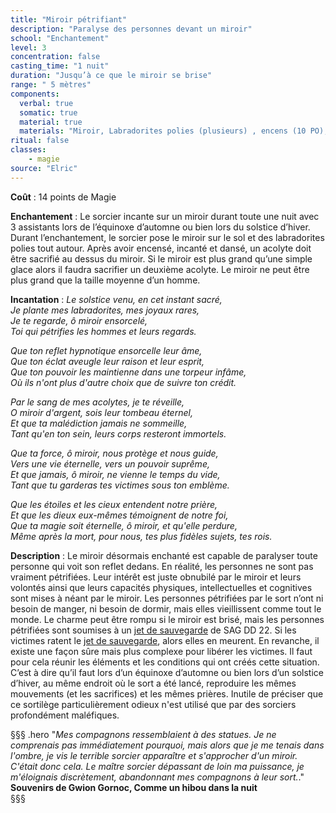```yaml
---
title: "Miroir pétrifiant"
description: "Paralyse des personnes devant un miroir"
school: "Enchantement"
level: 3
concentration: false
casting_time: "1 nuit"
duration: "Jusqu’à ce que le miroir se brise"
range: " 5 mètres"
components:
  verbal: true
  somatic: true
  material: true
  materials: "Miroir, Labradorites polies (plusieurs) , encens (10 PO), 3 assistants"
ritual: false
classes:
    - magie
source: "Elric"
---
```

**Coût** : 14 points de Magie  

**Enchantement** : Le sorcier incante sur un miroir durant toute une nuit avec 3 assistants lors de l’équinoxe d’automne ou bien lors du solstice d’hiver. Durant l’enchantement, le sorcier pose le miroir sur le sol et des labradorites polies tout autour. Après avoir encensé, incanté et dansé, un acolyte doit être sacrifié au dessus du miroir. Si le miroir est plus grand qu’une simple glace alors il faudra sacrifier un deuxième acolyte. Le miroir ne peut être plus grand que la taille moyenne d’un homme. 

**Incantation** : *Le solstice venu, en cet instant sacré,*     
*Je plante mes labradorites, mes joyaux rares,*   
*Je te regarde, ô miroir ensorcelé,*   
*Toi qui pétrifies les hommes et leurs regards.*    

*Que ton reflet hypnotique ensorcelle leur âme,*   
*Que ton éclat aveugle leur raison et leur esprit,*    
*Que ton pouvoir les maintienne dans une torpeur infâme,*    
*Où ils n'ont plus d'autre choix que de suivre ton crédit.*    

*Par le sang de mes acolytes, je te réveille,*   
*O miroir d'argent, sois leur tombeau éternel,*    
*Et que ta malédiction jamais ne sommeille,*    
*Tant qu'en ton sein, leurs corps resteront immortels.*   

*Que ta force, ô miroir, nous protège et nous guide,*   
*Vers une vie éternelle, vers un pouvoir suprême,*    
*Et que jamais, ô miroir, ne vienne le temps du vide,*   
*Tant que tu garderas tes victimes sous ton emblème.*    

*Que les étoiles et les cieux entendent notre prière,*   
*Et que les dieux eux-mêmes témoignent de notre foi,*   
*Que ta magie soit éternelle, ô miroir, et qu'elle perdure,*    
*Même après la mort, pour nous, tes plus fidèles sujets, tes rois.*    

**Description** : Le miroir désormais enchanté est capable de paralyser toute personne qui voit son reflet dedans. En réalité, les personnes ne sont pas vraiment pétrifiées. Leur intérêt est juste obnubilé par le miroir et leurs volontés ainsi que leurs capacités physiques, intellectuelles et cognitives sont mises à néant par le miroir. Les personnes pétrifiées par le sort n’ont ni besoin de manger, ni besoin de dormir, mais elles vieillissent comme tout le monde. Le charme peut être rompu si le miroir est brisé, mais les personnes pétrifiées sont soumises à un [jet de sauvegarde](/utiliser-les-caracteristiques/#jets-de-sauvegarde) de SAG DD 22. Si les victimes ratent le [jet de sauvegarde](/utiliser-les-caracteristiques/#jets-de-sauvegarde), alors elles en meurent. En revanche, il existe une façon sûre mais plus complexe pour libérer les victimes. Il faut pour cela réunir les éléments et les conditions qui ont créés cette situation. C’est à dire qu’il faut lors d’un équinoxe d’automne ou bien lors d’un solstice d’hiver, au même endroit où le sort a été lancé, reproduire les mêmes mouvements (et les sacrifices) et les mêmes prières.
Inutile de préciser que ce sortilège particulièrement odieux n'est utilisé que par des sorciers profondément maléfiques.


§§§ .hero
"*Mes compagnons ressemblaient à des statues. Je ne comprenais pas immédiatement pourquoi, mais alors que je me tenais dans l'ombre, je vis le terrible sorcier apparaître et s'approcher d'un miroir. C'était donc cela. Le maître sorcier dépassant de loin ma puissance, je m'éloignais discrètement, abandonnant mes compagnons à leur sort.*."    
**Souvenirs de Gwion Gornoc, Comme un hibou dans la nuit**   
§§§     
